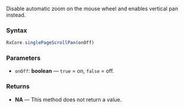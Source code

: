 Disable automatic zoom on the mouse wheel and enables vertical pan instead.

### Syntax

```typescript
RxCore.singlePageScrollPan(onOff)
```

### Parameters

- `onOff`: **boolean** — `true` = on, `false` = off.

### Returns

- **NA** — This method does not return a value.